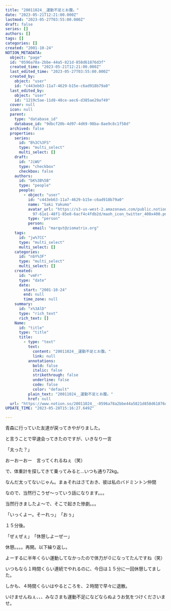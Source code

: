 ```yaml
---
title: "20011024__運動不足とお腹。"
date: "2023-05-21T12:21:00.000Z"
lastmod: "2023-05-27T03:55:00.000Z"
draft: false
series: []
authors: []
tags: []
categories: []
created: "2001-10-24"
NOTION_METADATA:
  object: "page"
  id: "0596a78a-2bbe-44a5-821d-858d61876d3f"
  created_time: "2023-05-21T12:21:00.000Z"
  last_edited_time: "2023-05-27T03:55:00.000Z"
  created_by:
    object: "user"
    id: "c443eb63-11a7-4629-b15e-c6ad918b79a0"
  last_edited_by:
    object: "user"
    id: "1219c5ae-11d8-48ce-aec6-d385ae29af49"
  cover: null
  icon: null
  parent:
    type: "database_id"
    database_id: "9dbcf20b-4d97-4d69-98ba-8ae9c8c1f58d"
  archived: false
  properties:
    series:
      id: "B%3C%3FS"
      type: "multi_select"
      multi_select: []
    draft:
      id: "JiWU"
      type: "checkbox"
      checkbox: false
    authors:
      id: "bK%3B%5B"
      type: "people"
      people:
        - object: "user"
          id: "c443eb63-11a7-4629-b15e-c6ad918b79a0"
          name: "Saki Yakumo"
          avatar_url: "https://s3-us-west-2.amazonaws.com/public.notion-static.com/3ad1c4\
            97-61e1-48f1-85e8-6acf4c4fdb2d/maoh_icon_twitter_400x400.png"
          type: "person"
          person:
            email: "marqut@ziomatrix.org"
    tags:
      id: "jw%7CC"
      type: "multi_select"
      multi_select: []
    categories:
      id: "nbY%3F"
      type: "multi_select"
      multi_select: []
    created:
      id: "vmFr"
      type: "date"
      date:
        start: "2001-10-24"
        end: null
        time_zone: null
    summary:
      id: "x%3AlD"
      type: "rich_text"
      rich_text: []
    Name:
      id: "title"
      type: "title"
      title:
        - type: "text"
          text:
            content: "20011024__運動不足とお腹。"
            link: null
          annotations:
            bold: false
            italic: false
            strikethrough: false
            underline: false
            code: false
            color: "default"
          plain_text: "20011024__運動不足とお腹。"
          href: null
  url: "https://www.notion.so/20011024__-0596a78a2bbe44a5821d858d61876d3f"
UPDATE_TIME: "2023-05-28T15:16:27.649Z"

---
```

<link rel="stylesheet" href="https://cdn.jsdelivr.net/npm/katex@0.16.2/dist/katex.min.css" integrity="sha384-bYdxxUwYipFNohQlHt0bjN/LCpueqWz13HufFEV1SUatKs1cm4L6fFgCi1jT643X" crossorigin="anonymous">


青森に行っていた友達が戻ってきやがりました。


と言うことで早速会ってきたのですが、いきなり一言


「太った？」


おーおーおー　言ってくれるねぇ（笑）


で、体重計を探してきて乗ってみると…いつも通り72kg。


なんだ太ってないじゃん。まぁそれはさておき、彼は私のバドミントン仲間


なので、当然行こうぜ～っていう話になります。。。


当然行きましたよ～で、そこで起きた惨劇。。。


「いっくよー。そーれっ」　「おぅ」


１５分後。


「ぜぇぜぇ」　「休憩しよーぜー」


休憩。。。。再開。以下繰り返し。


よーするに半年くらい運動してなかったので体力が０になってたんですね（笑）


いつもなら１時間くらい連続でやれるのに、今日は１５分に一回休憩してました。


しかも、４時間くらいはやるところを、２時間で早々に退散。


いけませんねぇ、、、みなさまも運動不足になどならぬようお気をつけくださいませ。

